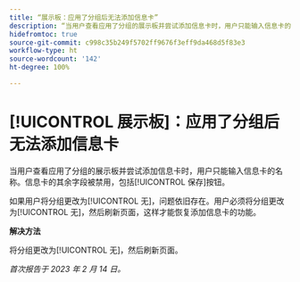 ```yaml
---
title: “展示板：应用了分组后无法添加信息卡”
description: “当用户查看应用了分组的展示板并尝试添加信息卡时，用户只能输入信息卡的名称。信息卡的其余字段被禁用，包括‘保存’按钮。”
hidefromtoc: true
source-git-commit: c998c35b249f5702ff9676f3eff9da468d5f83e3
workflow-type: ht
source-wordcount: '142'
ht-degree: 100%

---
```



# [!UICONTROL 展示板]：应用了分组后无法添加信息卡

当用户查看应用了分组的展示板并尝试添加信息卡时，用户只能输入信息卡的名称。信息卡的其余字段被禁用，包括[!UICONTROL 保存]按钮。

如果用户将分组更改为[!UICONTROL 无]，问题依旧存在。用户必须将分组更改为[!UICONTROL 无]，然后刷新页面，这样才能恢复添加信息卡的功能。

**解决方法**

将分组更改为[!UICONTROL 无]，然后刷新页面。

_首次报告于 2023 年 2 月 14 日。_

